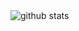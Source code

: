 <picture>
  <img alt="github stats" src="https://pixel-profile-ui.vercel.app/api/github-stats?username=Erick-C418&screen_effect=true&include_all_commits=true&pixelate_avatar=true&background=linear-gradient%28210deg%2C+%232e222fFF+0%25%2C+%2345293fFF+100%25%29+&color=%23e83b3bFF">
</picture>
